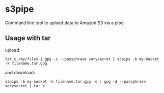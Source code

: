 # s3pipe

Command line tool to upload data to Amazon S3 via a pipe

## Usage with tar

upload:

`tar c /my/files | gpg -c --passphrase verysecret | s3pipe -b my-bucket -k filename.tar.gpg`

and download:

`s3pipe -b my-bucket -k filename.tar.gpg -d | gpg -d --passphrase verysecret | tar x`
